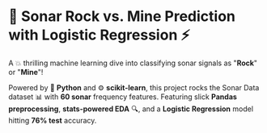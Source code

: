 # 🌊 Sonar Rock vs. Mine Prediction with Logistic Regression ⚡

A 💥 thrilling machine learning dive into classifying sonar signals as "**Rock**" or "**Mine**"! 

Powered by 🐍 **Python** and ⚙️ **scikit-learn**, this project rocks the Sonar Data dataset 📊 with **60 sonar** frequency features. Featuring slick **Pandas preprocessing**, **stats-powered EDA** 🔍, and a **Logistic Regression** model hitting **76% test** accuracy.
